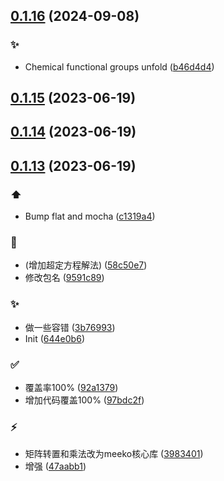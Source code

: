 ## [0.1.16](https://github.com/kongnet/chem/compare/v0.1.15...v0.1.16) (2024-09-08)


### :sparkles:

* Chemical functional groups unfold ([b46d4d4](https://github.com/kongnet/chem/commit/b46d4d49506b175fb99932b50b6cf1084d3fb03f))



## [0.1.15](https://github.com/kongnet/chem/compare/v0.1.14...v0.1.15) (2023-06-19)




## [0.1.14](https://github.com/kongnet/chem/compare/v0.1.13...v0.1.14) (2023-06-19)




## [0.1.13](https://github.com/kongnet/chem/compare/644e0b67bad07b877145b2c2b93e3f6b68b2fd1d...v0.1.13) (2023-06-19)


### :arrow_up:

* Bump flat and mocha ([c1319a4](https://github.com/kongnet/chem/commit/c1319a48ae9c3239f6bf6b0228e788c76d6fba09))

### :bug:

* (增加超定方程解法) ([58c50e7](https://github.com/kongnet/chem/commit/58c50e79b16a8051fdd0086788a4bbaca5b65f61))
* 修改包名 ([9591c89](https://github.com/kongnet/chem/commit/9591c89d27c88e48c230c7b29dbb9bf66e399b91))

### :sparkles:

* 做一些容错 ([3b76993](https://github.com/kongnet/chem/commit/3b76993a826b0b1b1f9222cc95c9de5bd2b7ec79))
* Init ([644e0b6](https://github.com/kongnet/chem/commit/644e0b67bad07b877145b2c2b93e3f6b68b2fd1d))

### :white_check_mark:

* 覆盖率100% ([92a1379](https://github.com/kongnet/chem/commit/92a137918f8630c606473ea1fadb161398409607))
* 增加代码覆盖100% ([97bdc2f](https://github.com/kongnet/chem/commit/97bdc2fb8b48f45d4946f4b5e062ff5502f482cb))

### :zap:

* 矩阵转置和乘法改为meeko核心库 ([3983401](https://github.com/kongnet/chem/commit/398340167c860eeed7f252249af1e89494985449))
* 增强 ([47aabb1](https://github.com/kongnet/chem/commit/47aabb1707ff42096360e04b148197542909b8a4))



